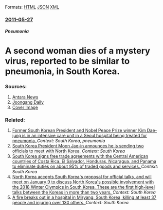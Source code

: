 
Formats: [HTML](/news/2011/05/27/a-second-woman-dies-of-a-mystery-virus-reported-to-be-similar-to-pneumonia-in-south-korea.html)  [JSON](/news/2011/05/27/a-second-woman-dies-of-a-mystery-virus-reported-to-be-similar-to-pneumonia-in-south-korea.json)  [XML](/news/2011/05/27/a-second-woman-dies-of-a-mystery-virus-reported-to-be-similar-to-pneumonia-in-south-korea.xml)  

### [2011-05-27](/news/2011/05/27/index.md)

##### Pneumonia
# A second woman dies of a mystery virus, reported to be similar to pneumonia, in South Korea. 




### Sources:

1. [Antara News](http://www.antaranews.com/en/news/1306456213/another-woman-dies-of-mysterious-virus-in-s-korea)
2. [Joongang Daily](http://joongangdaily.joins.com/article/view.asp?aid=2936770)
2. [Cover Image](http://img.antaranews.com/new)

### Related:

1. [ Former South Korean President and Nobel Peace Prize winner Kim Dae-jung is in an intensive care unit in a Seoul hospital being treated for pneumonia. ](/news/2009/07/16/former-south-korean-president-and-nobel-peace-prize-winner-kim-dae-jung-is-in-an-intensive-care-unit-in-a-seoul-hospital-being-treated-for.md) _Context: South Korea, pneumonia_
2. [South Korea President Moon Jae-in announces he is sending two officials to meet with North Korea. ](/news/2018/03/4/south-korea-president-moon-jae-in-announces-he-is-sending-two-officials-to-meet-with-north-korea.md) _Context: South Korea_
3. [South Korea signs free trade agreements with the Central American countries of Costa Rica, El Salvador, Honduras, Nicaragua, and Panama to eliminate duties on about 95% of traded goods and services. ](/news/2018/02/21/south-korea-signs-free-trade-agreements-with-the-central-american-countries-of-costa-rica-el-salvador-honduras-nicaragua-and-panama-to-e.md) _Context: South Korea_
4. [North Korea accepts South Korea's proposal for official talks, and will meet on January 9 to discuss North Korea's possible involvement with the 2018 Winter Olympics in South Korea. These are the first high-level talks between the Koreas in more than two years. ](/news/2018/01/4/north-korea-accepts-south-korea-s-proposal-for-official-talks-and-will-meet-on-january-9-to-discuss-north-korea-s-possible-involvement-with.md) _Context: South Korea_
5. [A fire breaks out in a hospital in Miryang, South Korea, killing at least 37 people and injuring over 130 others. ](/news/2018/01/26/a-fire-breaks-out-in-a-hospital-in-miryang-south-korea-killing-at-least-37-people-and-injuring-over-130-others.md) _Context: South Korea_
